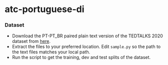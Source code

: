 # atc-portuguese-di

### Dataset

- Download the PT-PT_BR paired plain text version of the TEDTALKS 2020 dataset from [here](https://opus.nlpl.eu/download.php?f=TED2020/v1/moses/pt-pt_br.txt.zip).
- Extract the files to your preferred location. Edit `sample.py` so the path to the text files matches your local path. 
- Run the script to get the training, dev and test splits of the dataset.
